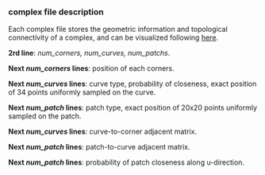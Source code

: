 ### complex file description

Each complex file stores the geometric information and topological connectivity of a complex, and can be visualized following [here](https://github.com/guohaoxiang/ComplexGen#visualization).

**2rd line**: _num\_corners, num\_curves, num\_patchs_.

**Next _num\_corners_ lines**: position of each corners.

**Next _num\_curves_ lines**: curve type, probability of closeness, exact position of 34 points uniformly sampled on the curve.

**Next _num\_patch_ lines**: patch type, exact position of 20x20 points uniformly sampled on the patch.

**Next _num\_curves_ lines**: curve-to-corner adjacent matrix.

**Next _num\_patch_ lines**: patch-to-curve adjacent matrix.

**Next _num\_patch_ lines**: probability of patch closeness along u-direction.
